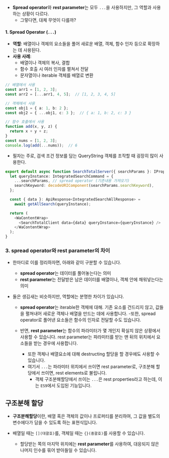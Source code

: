 - **Spread operator**와 **rest parameter**는 모두 `...`을 사용하지만, 그 역할과 사용하는 상황이 다르다.
	- 그렇다면, 대체 무엇이 다를까?


#### 1. Spread Operator (`...`)

- **역할**: 배열이나 객체의 요소들을 풀어 새로운 배열, 객체, 함수 인자 등으로 확장하는 데 사용된다.
- **사용 사례**:
    - 배열이나 객체의 복사, 결합
    - 함수 호출 시 여러 인자를 펼쳐서 전달
    - 문자열이나 iterable 객체를 배열로 변환

```ts
// 배열에서 사용
const arr1 = [1, 2, 3];
const arr2 = [...arr1, 4, 5];  // [1, 2, 3, 4, 5]

// 객체에서 사용
const obj1 = { a: 1, b: 2 };
const obj2 = { ...obj1, c: 3 };  // { a: 1, b: 2, c: 3 }

// 함수 호출에서 사용
function add(x, y, z) {
  return x + y + z;
}
const nums = [1, 2, 3];
console.log(add(...nums));  // 6
```

- 필자는 주로, 검색 조건 정보를 담는 QueryString 객체를 조작할 때 굉장히 많이 사용한다.
```ts
export default async function SearchTotalServer({ searchParams }: IProps) {
  let queryInstance: IntegratedSearchCommand = {
    ...searchParams, // spread operator (기존내용 가져오기)
    searchKeyword: decodeURIComponent(searchParams.searchKeyword),
  };

  const { data }: ApiResponse<IntegratedSearchAllResponse> =
    await getAllSearch(queryInstance);

  return (
    <WaContentWrap>
      <SearchTotalClient data={data} queryInstance={queryInstance} />
    </WaContentWrap>
  );
}
```
### 3. spread operator와 rest parameter의 차이

- 한마디로 이를 정리하자면, 아래와 같이 구분할 수 있습니다.
    - **spread operator**는 데이터를 풀어놓는다는 의미
    - **rest parameter**는 전달받은 남은 데이터를 배열이나, 객체 안에 채워넣는다는 의미

- 둘은 생김새는 비슷하지만, 역할에는 분명한 차이가 있습니다.
    - **spread operator**는 iterable한 객체에 대해. 기존 요소를 건드리지 않고, 값들을 펼쳐내어 새로운 객체나 배열을 만드는 데에 사용합니다.
        -또한, spread operator로 풀어낸 요소들은 함수의 인자로 전달할 수도 있습니다.

    - 반면, **rest parameter**는 함수의 파라미터가 몇 개인지 확실치 않은 상황에서 사용할 수 있습니다. rest parameter는 파라미터를 받는 맨 뒤의 위치에서 요소들을 받는 경우에 사용합니다.
        - 또한 객체나 배열요소에 대해 destructing 할당을 할 경우에도 사용할 수 있습니다.
        - 여기서 `...`는 파라미터 위치에서 쓰이면 rest parameter로, 구조분해 할당에서 쓰이면, rest elements로 불립니다.
            - 객체 구조분해할당에서 쓰이는 `...`은 rest properties라고 하는데, 이는 `ES9`에서 도입된 기능입니다.


## 구조분해 할당

- **구조분해할당**이란, 배열 혹은 객체의 값이나 프로퍼티를 분리하여, 그 값을 별도의 변수에다가 담을 수 있도록 하는 표현식입니다.
    
- 배열일 때는 `[](대괄호)`를, 객체일 때는 `{}(중괄호)`를 사용할 수 있습니다.
    
    - 할당받는 쪽의 마지막 위치에는 **rest parameter**를 사용하여, 대응되지 않은 나머지 인수를 묶어 받아들일 수 있습니다.